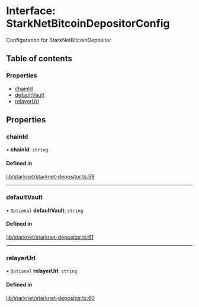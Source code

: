 # Interface: StarkNetBitcoinDepositorConfig

Configuration for StarkNetBitcoinDepositor

## Table of contents

### Properties

- [chainId](StarkNetBitcoinDepositorConfig.md#chainid)
- [defaultVault](StarkNetBitcoinDepositorConfig.md#defaultvault)
- [relayerUrl](StarkNetBitcoinDepositorConfig.md#relayerurl)

## Properties

### chainId

• **chainId**: `string`

#### Defined in

[lib/starknet/starknet-depositor.ts:59](https://github.com/threshold-network/tbtc-v2/blob/main/typescript/src/lib/starknet/starknet-depositor.ts#L59)

___

### defaultVault

• `Optional` **defaultVault**: `string`

#### Defined in

[lib/starknet/starknet-depositor.ts:61](https://github.com/threshold-network/tbtc-v2/blob/main/typescript/src/lib/starknet/starknet-depositor.ts#L61)

___

### relayerUrl

• `Optional` **relayerUrl**: `string`

#### Defined in

[lib/starknet/starknet-depositor.ts:60](https://github.com/threshold-network/tbtc-v2/blob/main/typescript/src/lib/starknet/starknet-depositor.ts#L60)
